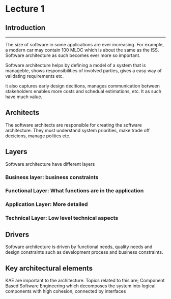 # Lecture 1
## Introduction 
---
The size of software in some applications are ever increasing. For example, a modern car may contain 100 MLOC which is about the same as the ISS. Software architecture as such becomes ever more so important. 

Software architecture helps by defining a model of a system that is manageble, shows responsibilities of involved parties, gives a easy way of validating requirements etc. 

it also captures early design decitions, manages communication between stakeholders enables more costs and schedual estimations, etc. It as such have much value.

## Architects
The software architects are responsible for creating the software architecture. They must understand system priorities, make trade off decicions, manage politics etc.

## Layers
Software architecture have different layers

### Business layer: business constraints 

### Functional Layer: What functions are in the application

### Application Layer: More detailed

### Technical Layer: Low level technical aspects


## Drivers
Software architecture is driven by functional needs, quality needs and design constraints such as development process and business constraints.

## Key architectural elements
KAE are important to the architecture. Topics related to this are; Component Based Software Engineering which decomposes the system into logical components with high cohesion, connected by interfaces 